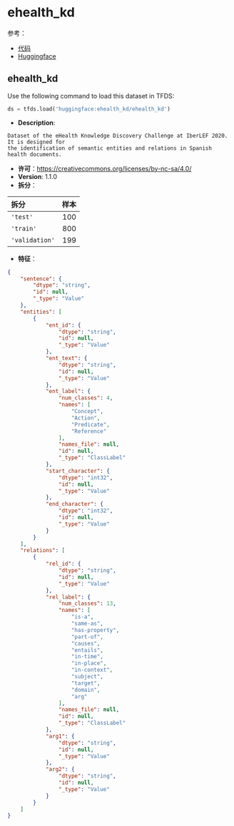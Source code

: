 # ehealth_kd

参考：

- [代码](https://github.com/huggingface/datasets/blob/master/datasets/ehealth_kd)
- [Huggingface](https://huggingface.co/datasets/ehealth_kd)

## ehealth_kd

Use the following command to load this dataset in TFDS:

```python
ds = tfds.load('huggingface:ehealth_kd/ehealth_kd')
```

- **Description**:

```
Dataset of the eHealth Knowledge Discovery Challenge at IberLEF 2020. It is designed for
the identification of semantic entities and relations in Spanish health documents.
```

- **许可**：https://creativecommons.org/licenses/by-nc-sa/4.0/
- **Version**: 1.1.0
- **拆分**：

拆分 | 样本
:-- | --:
`'test'` | 100
`'train'` | 800
`'validation'` | 199

- **特征**：

```json
{
    "sentence": {
        "dtype": "string",
        "id": null,
        "_type": "Value"
    },
    "entities": [
        {
            "ent_id": {
                "dtype": "string",
                "id": null,
                "_type": "Value"
            },
            "ent_text": {
                "dtype": "string",
                "id": null,
                "_type": "Value"
            },
            "ent_label": {
                "num_classes": 4,
                "names": [
                    "Concept",
                    "Action",
                    "Predicate",
                    "Reference"
                ],
                "names_file": null,
                "id": null,
                "_type": "ClassLabel"
            },
            "start_character": {
                "dtype": "int32",
                "id": null,
                "_type": "Value"
            },
            "end_character": {
                "dtype": "int32",
                "id": null,
                "_type": "Value"
            }
        }
    ],
    "relations": [
        {
            "rel_id": {
                "dtype": "string",
                "id": null,
                "_type": "Value"
            },
            "rel_label": {
                "num_classes": 13,
                "names": [
                    "is-a",
                    "same-as",
                    "has-property",
                    "part-of",
                    "causes",
                    "entails",
                    "in-time",
                    "in-place",
                    "in-context",
                    "subject",
                    "target",
                    "domain",
                    "arg"
                ],
                "names_file": null,
                "id": null,
                "_type": "ClassLabel"
            },
            "arg1": {
                "dtype": "string",
                "id": null,
                "_type": "Value"
            },
            "arg2": {
                "dtype": "string",
                "id": null,
                "_type": "Value"
            }
        }
    ]
}
```

